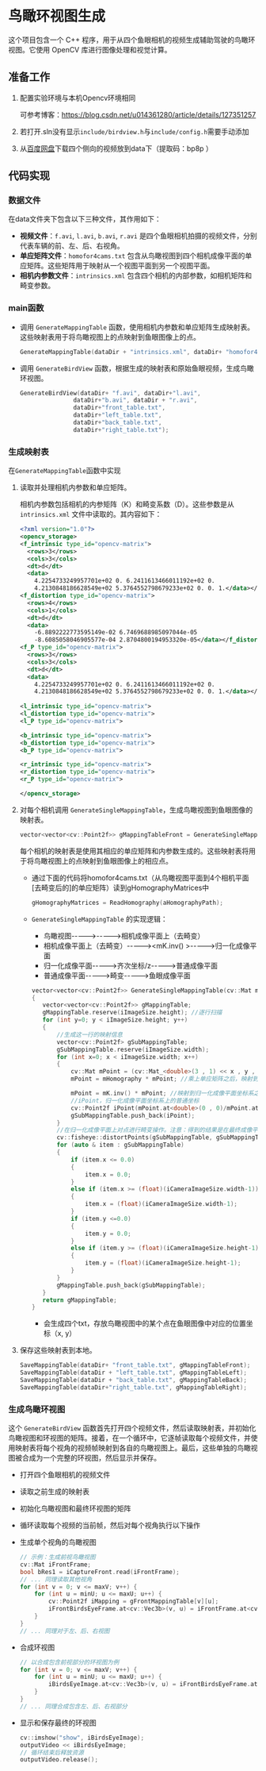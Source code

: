 # 鸟瞰环视图生成

这个项目包含一个 C++ 程序，用于从四个鱼眼相机的视频生成辅助驾驶的鸟瞰环视图。它使用 OpenCV 库进行图像处理和视觉计算。

## 准备工作

1. 配置实验环境与本机Opencv环境相同

   可参考博客：https://blog.csdn.net/u014361280/article/details/127351257

2. 若打开.sln没有显示`include/birdview.h`与`include/config.h`需要手动添加

4. 从[百度网盘](https://pan.baidu.com/s/1j4hYF8w8T21d77DHiU3DvA?pwd=bp8p)下载四个侧向的视频放到data下（提取码：bp8p ）

## 代码实现

### 数据文件

在data文件夹下包含以下三种文件，其作用如下：

- **视频文件**：`f.avi`, `l.avi`, `b.avi`, `r.avi` 是四个鱼眼相机拍摄的视频文件，分别代表车辆的前、左、后、右视角。
- **单应矩阵文件**：`homofor4cams.txt` 包含从鸟瞰视图到四个相机成像平面的单应矩阵。这些矩阵用于映射从一个视图平面到另一个视图平面。
- **相机内参数文件**：`intrinsics.xml` 包含四个相机的内部参数，如相机矩阵和畸变参数。

### main函数

- 调用 `GenerateMappingTable` 函数，使用相机内参数和单应矩阵生成映射表。这些映射表用于将鸟瞰视图上的点映射到鱼眼图像上的点。

  ```cpp
  GenerateMappingTable(dataDir + "intrinsics.xml", dataDir+ "homofor4cams.txt");
  ```

- 调用 `GenerateBirdView` 函数，根据生成的映射表和原始鱼眼视频，生成鸟瞰环视图。

  ```cpp
  GenerateBirdView(dataDir+ "f.avi", dataDir+"l.avi",
  	             dataDir+"b.avi", dataDir + "r.avi",
  	             dataDir+"front_table.txt", 
  				 dataDir+"left_table.txt", 
  			     dataDir+"back_table.txt", 
  				 dataDir+"right_table.txt");
  ```

### 生成映射表 

在`GenerateMappingTable`函数中实现

1. 读取并处理相机内参数和单应矩阵。

   相机内参数包括相机的内参矩阵（K）和畸变系数（D）。这些参数是从 `intrinsics.xml` 文件中读取的。其内容如下：

   ```xml
   <?xml version="1.0"?>
   <opencv_storage>
   <f_intrinsic type_id="opencv-matrix">
     <rows>3</rows>
     <cols>3</cols>
     <dt>d</dt>
     <data>
       4.2254733249957701e+02 0. 6.2411613466011192e+02 0.
       4.2130848186628549e+02 5.3764552798679233e+02 0. 0. 1.</data></f_intrinsic>
   <f_distortion type_id="opencv-matrix">
     <rows>4</rows>
     <cols>1</cols>
     <dt>d</dt>
     <data>
       -6.8892222773595149e-02 6.7469688985097044e-05
       -8.6085058046905577e-04 2.8704800194953320e-05</data></f_distortion>
   <f_P type_id="opencv-matrix">
     <rows>3</rows>
     <cols>3</cols>
     <dt>d</dt>
     <data>
       4.2254733249957701e+02 0. 6.2411613466011192e+02 0.
       4.2130848186628549e+02 5.3764552798679233e+02 0. 0. 1.</data></f_P>
       
   <l_intrinsic type_id="opencv-matrix">
   <l_distortion type_id="opencv-matrix">
   <l_P type_id="opencv-matrix">
   
   <b_intrinsic type_id="opencv-matrix">
   <b_distortion type_id="opencv-matrix">
   <b_P type_id="opencv-matrix">
   
   <r_intrinsic type_id="opencv-matrix">
   <r_distortion type_id="opencv-matrix">
   <r_P type_id="opencv-matrix">
   
   </opencv_storage>
   ```

2. 对每个相机调用 `GenerateSingleMappingTable`，生成鸟瞰视图到鱼眼图像的映射表。

   ```cpp
   vector<vector<cv::Point2f>> gMappingTableFront = GenerateSingleMappingTable(mHomographyFront, iBirdsEyeSize, mFrontK, mFrontD);
   ```

   每个相机的映射表是使用其相应的单应矩阵和内参数生成的。这些映射表将用于将鸟瞰视图上的点映射到鱼眼图像上的相应点。

   - 通过下面的代码将homofor4cams.txt（从鸟瞰视图平面到4个相机平面[去畸变后的]的单应矩阵）读到gHomographyMatrices中

     ```cpp
     gHomographyMatrices = ReadHomography(aHomographyPath);
     ```

   - `GenerateSingleMappingTable` 的实现逻辑：

     - 鸟瞰视图-----><mHomography>----->相机成像平面上（去畸变）
     - 相机成像平面上（去畸变）-----><mK.inv() >----->归一化成像平面
     - 归一化成像平面----->齐次坐标/z----->普通成像平面
     - 普通成像平面----->畸变----->鱼眼成像平面

     ```cpp
     vector<vector<cv::Point2f>> GenerateSingleMappingTable(cv::Mat mHomography , cv::Size iImageSize , cv::Mat mK , cv::Mat mD )
     {
     	vector<vector<cv::Point2f>> gMappingTable;
     	gMappingTable.reserve(iImageSize.height); //逐行扫描
     	for (int y=0; y < iImageSize.height; y++)
     	{	
     		//生成这一行的映射信息
     		vector<cv::Point2f> gSubMappingTable;
     		gSubMappingTable.reserve(iImageSize.width);
     		for (int x=0; x < iImageSize.width; x++)
     		{
     			cv::Mat mPoint = (cv::Mat_<double>(3 , 1) << x , y , 1); //鸟瞰视图这一点的齐次坐标
     			mPoint = mHomography * mPoint; //乘上单应矩阵之后，映射到相机成像平面上（去畸变）一点
     
     			mPoint = mK.inv() * mPoint; //映射到归一化成像平面坐标系之下
     			//iPoint，归一化成像平面坐标系上的普通坐标
     			cv::Point2f iPoint(mPoint.at<double>(0 , 0)/mPoint.at<double>(2 , 0) , mPoint.at<double>(1 , 0)/mPoint.at<double>(2 , 0));
     			gSubMappingTable.push_back(iPoint);			
     		}
     		//在归一化成像平面上对点进行畸变操作。注意：得到的结果是在最终成像平面上的
     		cv::fisheye::distortPoints(gSubMappingTable, gSubMappingTable, mK, mD);
     		for (auto & item : gSubMappingTable)
     		{
     			if (item.x <= 0.0)
     			{
     				item.x = 0.0;
     			}
     			else if (item.x >= (float)(iCameraImageSize.width-1))
     			{
     				item.x = (float)(iCameraImageSize.width-1);
     			}
     			if (item.y <=0.0)
     			{
     				item.y = 0.0;
     			}
     			else if (item.y >= (float)(iCameraImageSize.height-1))
     			{
     				item.y = (float)(iCameraImageSize.height-1);
     			}
     		}
     		gMappingTable.push_back(gSubMappingTable);
     	}
     	return gMappingTable;
     }
     ```

     - 会生成四个txt，存放鸟瞰视图中的某个点在鱼眼图像中对应的位置坐标（x, y）

3. 保存这些映射表到本地。

   ```cpp
   SaveMappingTable(dataDir+ "front_table.txt", gMappingTableFront);
   SaveMappingTable(dataDir + "left_table.txt", gMappingTableLeft);
   SaveMappingTable(dataDir + "back_table.txt", gMappingTableBack);
   SaveMappingTable(dataDir+"right_table.txt", gMappingTableRight);
   ```

### 生成鸟瞰环视图 

这个 `GenerateBirdView` 函数首先打开四个视频文件，然后读取映射表，并初始化鸟瞰视图和环视图的矩阵。接着，在一个循环中，它逐帧读取每个视频文件，并使用映射表将每个视角的视频帧映射到各自的鸟瞰视图上。最后，这些单独的鸟瞰视图被合成为一个完整的环视图，然后显示并保存。

- 打开四个鱼眼相机的视频文件

- 读取之前生成的映射表

- 初始化鸟瞰视图和最终环视图的矩阵

- 循环读取每个视频的当前帧，然后对每个视角执行以下操作

- 生成单个视角的鸟瞰视图

  ```cpp
  // 示例：生成前视鸟瞰视图
  cv::Mat iFrontFrame;
  bool bRes1 = iCaptureFront.read(iFrontFrame);
  // ... 同理读取其他视角
  for (int v = 0; v <= maxV; v++) {
      for (int u = minU; u <= maxU; u++) {
          cv::Point2f iMapping = gFrontMappingTable[v][u];
          iFrontBirdsEyeFrame.at<cv::Vec3b>(v, u) = iFrontFrame.at<cv::Vec3b>((int)iMapping.y, (int)iMapping.x);
      }
  }
  // ... 同理对于左、后、右视图
  ```

- 合成环视图

  ```cpp
  // 以合成包含前视部分的环视图为例
  for (int v = 0; v <= maxV; v++) {
      for (int u = minU; u <= maxU; u++) {
          iBirdsEyeImage.at<cv::Vec3b>(v, u) = iFrontBirdsEyeFrame.at<cv::Vec3b>(v, u);
      }
  }
  // ... 同理合成包含左、后、右视部分
  ```

- 显示和保存最终的环视图

  ```cpp
  cv::imshow("show", iBirdsEyeImage);
  outputVideo << iBirdsEyeImage;
  // 循环结束后释放资源
  outputVideo.release();
  ```